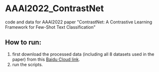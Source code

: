 # AAAI2022_ContrastNet
code and data for AAAI2022 paper "ContrastNet: A Contrastive Learning Framework for Few-Shot Text Classification"

## How to run:

1. first download the processed data (including all 8 datasets used in the paper) from this [Baidu Cloud link](https://pan.baidu.com/s/1KLrBw7c6xMd3KcTa-jNo0g).
2. run the scripts.

